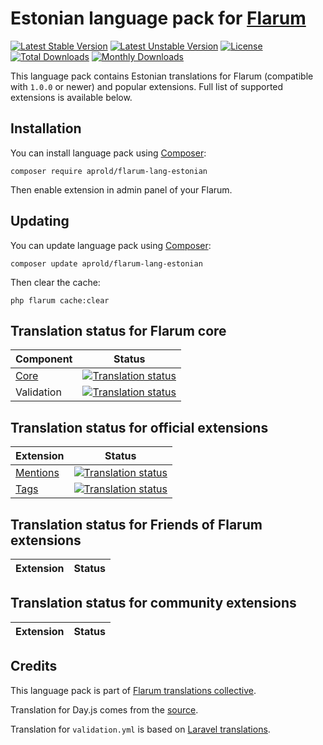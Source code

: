 # Estonian language pack for [Flarum](https://flarum.org/)

[![Latest Stable Version](https://img.shields.io/packagist/v/aprold/flarum-lang-estonian?color=success&label=stable)](https://packagist.org/packages/aprold/flarum-lang-estonian) 
[![Latest Unstable Version](https://img.shields.io/packagist/v/aprold/flarum-lang-estonian?include_prereleases&label=unstable)](https://packagist.org/packages/aprold/flarum-lang-estonian) 
[![License](https://img.shields.io/packagist/l/aprold/flarum-lang-estonian)](https://packagist.org/packages/aprold/flarum-lang-estonian) 
[![Total Downloads](https://img.shields.io/packagist/dt/aprold/flarum-lang-estonian)](https://packagist.org/packages/aprold/flarum-lang-estonian/stats) 
[![Monthly Downloads](https://img.shields.io/packagist/dm/aprold/flarum-lang-estonian)](https://packagist.org/packages/aprold/flarum-lang-estonian/stats) 

This language pack contains Estonian translations for Flarum (compatible with `1.0.0` or newer) and popular extensions. Full list of supported extensions is available below.


## Installation

You can install language pack using [Composer](https://getcomposer.org/):

```console
composer require aprold/flarum-lang-estonian
```

Then enable extension in admin panel of your Flarum.


## Updating

You can update language pack using [Composer](https://getcomposer.org/):

```console
composer update aprold/flarum-lang-estonian
```

Then clear the cache:

```console
php flarum cache:clear
```


## Translation status for Flarum core

| Component | Status |
| --- | --- |
| [Core](https://github.com/flarum/core) | [![Translation status](https://weblate.rob006.net/widgets/flarum/et/core/svg-badge.svg)](https://weblate.rob006.net/projects/flarum/core/et/) |
| Validation | [![Translation status](https://weblate.rob006.net/widgets/flarum/et/validation/svg-badge.svg)](https://weblate.rob006.net/projects/flarum/validation/et/) |


## Translation status for official extensions

<!-- flarum-extensions-list-start -->

| Extension | Status |
| --- | --- |
| [Mentions](https://github.com/flarum/mentions) | [![Translation status](https://weblate.rob006.net/widgets/flarum/et/flarum-mentions/svg-badge.svg)](https://weblate.rob006.net/projects/flarum/flarum-mentions/et/) |
| [Tags](https://github.com/flarum/tags) | [![Translation status](https://weblate.rob006.net/widgets/flarum/et/flarum-tags/svg-badge.svg)](https://weblate.rob006.net/projects/flarum/flarum-tags/et/) |

<!-- flarum-extensions-list-stop -->


## Translation status for Friends of Flarum extensions

<!-- fof-extensions-list-start -->

| Extension | Status |
| --- | --- |

<!-- fof-extensions-list-stop -->


## Translation status for community extensions

<!-- various-extensions-list-start -->

| Extension | Status |
| --- | --- |

<!-- various-extensions-list-stop -->


## Credits

This language pack is part of [Flarum translations collective](https://github.com/rob006-software/flarum-translations).

Translation for Day.js comes from the [source](https://github.com/iamkun/dayjs/blob/v1.10.4/src/locale/et.js).

Translation for `validation.yml` is based on [Laravel translations](https://github.com/Laravel-Lang/lang/blob/8.1.3/src/et/validation.php).
